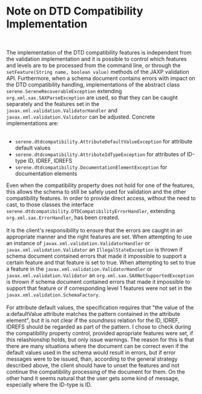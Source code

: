 # Note on DTD Compatibility Implementation #
<br>

The implementation of the DTD compatibility features is independent from the validation implementation and it is possible to control which features and levels are to be processed from the command line, or through the <code>setFeature(String name, boolean value)</code> methods of the JAXP validation API. Furthermore, when a schema document contains errors with impact on the DTD compatibility handling, implementations of the abstract class <code>serene.SereneRecoverableException</code> extending <code>org.xml.sax.SAXParseException</code> are used, so that they can be caught separately and the features set in the <code>javax.xml.validation.ValidatorHandler</code> and <code>javax.xml.validation.Validator</code> can be adjusted. Concrete implementations are:<br>
<br>
<ul><li><code>serene.dtdcompatibility.AttributeDefaultValueException</code> for attribute default values<br>
</li><li><code>serene.dtdcompatibility.AttributeIdTypeException</code> for attributes of ID-type ID, IDREF, IDREFS<br>
</li><li><code>serene.dtdcompatibility.DocumentationElementException</code> for documentation elements</li></ul>

Even when the compatibility property does not hold for one of the features, this allows the schema to still be safely used for validation and the other compatibility features. In order to provide direct access, without the need to cast, to those classes the interface <code>serene.dtdcompatibility.DTDCompatibilityErrorHandler</code>, extending <code>org.xml.sax.ErrorHandler</code>, has been created.<br>
<br>
It is the client's responsibility to ensure that the errors are caught in an appropriate manner and the right features are set. When attempting to use an instance of <code>javax.xml.validation.ValidatorHandler</code> or <code>javax.xml.validation.Validator</code> an <code>IllegalStateException</code> is thrown if schema document contained errors that made it impossible to support a certain feature and that feature is set to true. When attempting to set to true a feature in the <code>javax.xml.validation.ValidatorHandler</code> or <code>javax.xml.validation.Validator</code> an <code>org.xml.sax.SAXNotSupportedException</code> is thrown if schema document contained errors that made it impossible to support that feature or if corresponding level 1 features were not set in the <code>javax.xml.validation.SchemaFactory</code>.<br>
<br>
For attribute default values, the specification requires that "the value of the a:defaultValue attribute matches the pattern contained in the attribute element", but it is not clear if the <i>soundness</i> relation for the ID, IDREF, IDREFS should be regarded as part of the pattern. I chose to check during the compatibility property control, provided apropriate features were set, if this relashionship holds, but only issue warnings. The reason for this is that there are many situations where the document can be correct even if the default values used in the schema would result in errors, but if error messages were to be issued, than, according to the general strategy described above, the client should have to unset the features and not continue the compatibility processing of the document for them. On the other hand it seems natural that the user gets some kind of message, especially where the ID-type is ID.
